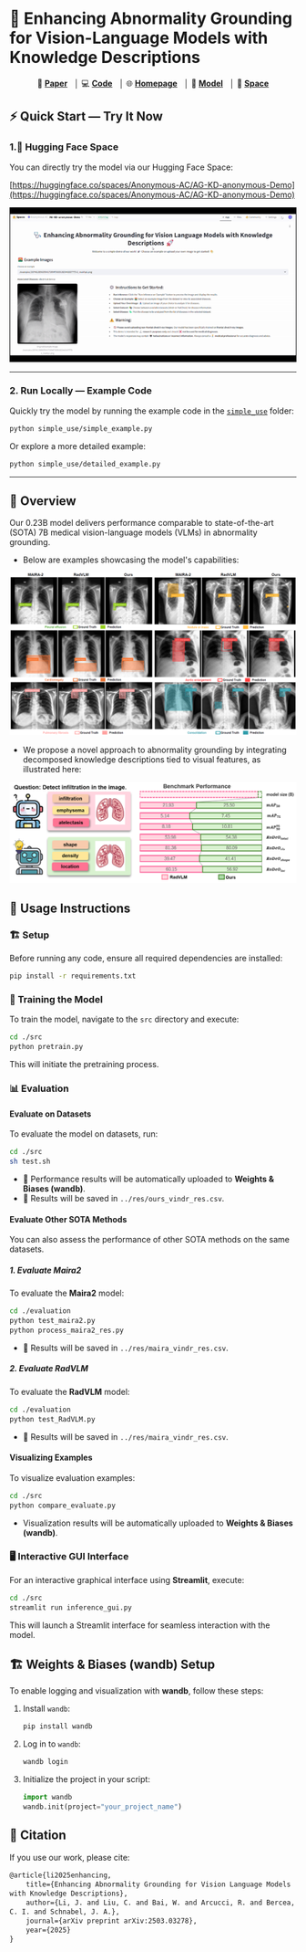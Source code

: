 
# 🚀 Enhancing Abnormality Grounding for Vision-Language Models with Knowledge Descriptions

<p align="center">
   📄 <strong><a href="https://arxiv.org/pdf/2503.03278">Paper</a></strong> &nbsp;&nbsp;│
   💻 <strong><a href="https://github.com/Anonymous-AC/AG-KD-miccai25">Code</a></strong> &nbsp;&nbsp;│
   🌐 <strong><a href="https://lijunrio.github.io/AG-KD/">Homepage</a></strong> &nbsp;&nbsp;│
   🤗 <strong><a href="https://huggingface.co/RioJune/AG-KD">Model</a></strong> &nbsp;&nbsp;│
   🌌 <strong><a href="https://huggingface.co/spaces/RioJune/AG-KD">Space</a></strong>
</p>


## ⚡ Quick Start — Try It Now

### 1.🌌 Hugging Face Space
You can directly try the model via our Hugging Face Space:

[https://huggingface.co/spaces/Anonymous-AC/AG-KD-anonymous-Demo](https://huggingface.co/spaces/Anonymous-AC/AG-KD-anonymous-Demo)

![](./static/images/update-demo-gif2.gif)


---

### 2. Run Locally — Example Code

Quickly try the model by running the example code in the [`simple_use`](./simple_use) folder:

```bash
python simple_use/simple_example.py
```

Or explore a more detailed example:

```bash
python simple_use/detailed_example.py
```

---

## 📌 Overview

Our 0.23B model delivers performance comparable to state-of-the-art (SOTA) 7B medical vision-language models (VLMs) in abnormality grounding.

<!-- ### Model Example -->

* Below are examples showcasing the model's capabilities:

![](static/images/examples.png)

* We propose a novel approach to abnormality grounding by integrating decomposed knowledge descriptions tied to visual features, as illustrated here:

![](static/images/teaser.png)

## 🎯 Usage Instructions

### 🏗️ Setup

Before running any code, ensure all required dependencies are installed:

```bash
pip install -r requirements.txt
```

### 🔧 Training the Model

To train the model, navigate to the `src` directory and execute:

```bash
cd ./src
python pretrain.py
```

This will initiate the pretraining process.

### 📊 Evaluation

#### Evaluate on Datasets

To evaluate the model on datasets, run:

```bash
cd ./src
sh test.sh
```

* 📡 Performance results will be automatically uploaded to **Weights & Biases (wandb)**.
* 📄 Results will be saved in `../res/ours_vindr_res.csv`.

#### Evaluate Other SOTA Methods

You can also assess the performance of other SOTA methods on the same datasets.

##### 1. Evaluate Maira2

To evaluate the **Maira2** model:

```bash
cd ./evaluation
python test_maira2.py
python process_maira2_res.py
```

* 📝 Results will be saved in `../res/maira_vindr_res.csv`.

##### 2. Evaluate RadVLM

To evaluate the **RadVLM** model:

```bash
cd ./evaluation
python test_RadVLM.py
```

* 📝 Results will be saved in `../res/maira_vindr_res.csv`.

#### Visualizing Examples

To visualize evaluation examples:

```bash
cd ./src
python compare_evaluate.py
```

* Visualization results will be automatically uploaded to **Weights & Biases (wandb)**.

### 🖥️ Interactive GUI Interface

For an interactive graphical interface using **Streamlit**, execute:

```bash
cd ./src
streamlit run inference_gui.py
```

This will launch a Streamlit interface for seamless interaction with the model.

## 🏗️ Weights & Biases (wandb) Setup

To enable logging and visualization with **wandb**, follow these steps:

1. Install `wandb`:

   ```bash
   pip install wandb
   ```

2. Log in to `wandb`:

   ```bash
   wandb login
   ```

3. Initialize the project in your script:

   ```python
   import wandb
   wandb.init(project="your_project_name")
   ```


## 📖 Citation

If you use our work, please cite:

```
@article{li2025enhancing,
    title={Enhancing Abnormality Grounding for Vision Language Models with Knowledge Descriptions},
    author={Li, J. and Liu, C. and Bai, W. and Arcucci, R. and Bercea, C. I. and Schnabel, J. A.},
    journal={arXiv preprint arXiv:2503.03278},
    year={2025}
}
```